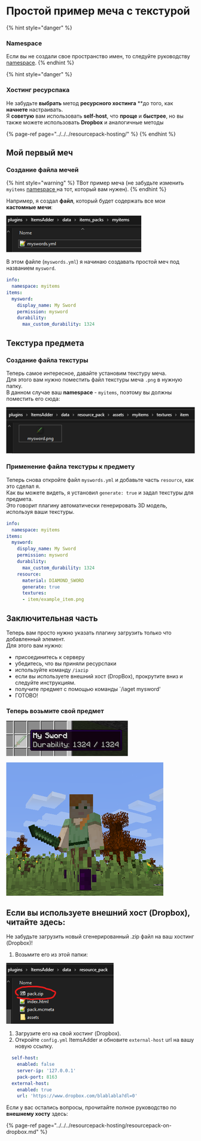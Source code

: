 # Простой пример меча с текстурой

{% hint style="danger" %}
### Namespace

Если вы не создали свое пространство имен, то следуйте руководству [namespace](../creating-your-namespace.md).
{% endhint %}

{% hint style="danger" %}
### Хостинг ресурспака

Не забудьте **выбрать** метод **ресурсного хостинга** **до того, как **начнете** настраивать.  
Я **советую** вам использовать **self-host**, что **проще** и **быстрее**, но вы также можете использовать **Dropbox** и аналогичные методы

{% page-ref page="../../../resourcepack-hosting/" %}
{% endhint %}

## Мой первый меч

### Создание файла мечей

{% hint style="warning" %}
TВот пример меча \(не забудьте изменить `myitems` [namespace ](../basic-concepts/namespace.md) на тот, который вам нужен\).
{% endhint %}

Например, я создал **файл**, который будет содержать все мои **кастомные мечи**:

![](../../../../.gitbook/assets/immagine%20%2822%29.png)

В этом файле \(`myswords.yml`\) я начинаю создавать простой меч под названием `mysword`.

```yaml
info:
  namespace: myitems
items:
  mysword:
    display_name: My Sword
    permission: mysword
    durability:
      max_custom_durability: 1324
```

## Текстура предмета

### Создание файла текстуры

Теперь самое интересное, давайте установим текстуру меча.  
Для этого вам нужно поместить файл текстуры меча `.png` в нужную папку.  
В данном случае ваш **namespace** - `myitems`, поэтому вы должны поместить его сюда:

![](../../../../.gitbook/assets/immagine%20%2819%29.png)

### Применение файла текстуры к предмету

Теперь снова откройте файл `myswords.yml` и добавьте часть `resource`, как это сделал я.  
Как вы можете видеть, я установил `generate: true` и задал текстуры для предмета.  
Это говорит плагину автоматически генерировать 3D модель, используя ваши текстуры.

```yaml
info:
  namespace: myitems
items:
  mysword:
    display_name: My Sword
    permission: mysword
    durability:
      max_custom_durability: 1324
    resource:
      material: DIAMOND_SWORD
      generate: true
      textures:
      - item/example_item.png
```

## Заключительная часть

Теперь вам просто нужно указать плагину загрузить только что добавленный элемент.  
Для этого вам нужно:

* присоединитесь к серверу  
* убедитесь, что вы приняли ресурспаки  
* используйте команду `/iazip`  
* если вы используете внешний хост \(DropBox\), прокрутите вниз и следуйте инструкциям.  
* получите предмет с помощью команды `/iaget mysword'  
* ГОТОВО!

### Теперь возьмите свой предмет

![](../../../../.gitbook/assets/immagine%20%2818%29.png)

![](../../../../.gitbook/assets/immagine%20%2816%29.png)

## Если вы используете внешний хост \(Dropbox\), читайте здесь:

Не забудьте загрузить новый сгенерированный .zip файл на ваш хостинг \(Dropbox\)!  
1. Возьмите его из этой папки:

![](../../../../.gitbook/assets/immagine%20%2896%29%20%282%29%20%283%29%20%282%29.png)

1. Загрузите его на свой хостинг \(Dropbox\).  
2. Откройте `config.yml` ItemsAdder и обновите `external-host` url на вашу новую ссылку.

```yaml
  self-host:
    enabled: false
    server-ip: '127.0.0.1'
    pack-port: 8163
  external-host:
    enabled: true
    url: 'https://www.dropbox.com/blablabla?dl=0'
```

Если у вас остались вопросы, прочитайте полное руководство по **внешнему хосту** здесь:

{% page-ref page="../../../resourcepack-hosting/resourcepack-on-dropbox.md" %}

